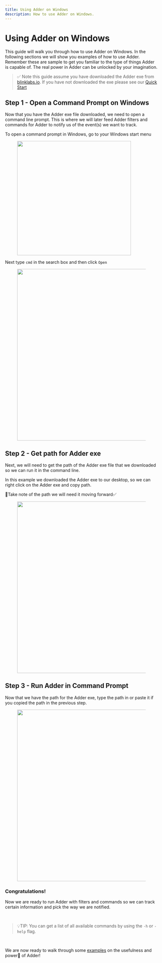 ```yaml
---
title: Using Adder on Windows
description: How to use Adder on Windows.
---
```


# Using Adder on Windows

This guide will walk you through how to use Adder on Windows. In the following sections we will show you examples of how to use Adder. Remember these are sample to get you familiar to the type of things Adder is capable of. The real power in Adder can be unlocked by your imagination.

> ✅ Note this guide assume you have downloaded the Adder exe from [blinklabs.io](https://blinklabs.io/projects-open-source). If you have not downloaded the exe please see our [Quick Start](../quick-start-overview)

## Step 1 - Open a Command Prompt on Windows

Now that you have the Adder exe file downloaded, we need to open a command line prompt. This is where we will later feed Adder filters and commands for Adder to notify us of the event(s) we want to track.



To open a command prompt in Windows, go to your Windows start menu

<div align="left"><figure><img src="adder/windows_start_menu.png" alt="" width="375"></figure></div></p>



Next type `cmd` in the search box and then click `Open`

<div align="left"><figure><img src="adder/windows_search_cmd.png" alt="" width="563"></figure></div>

## Step 2 - Get path for Adder exe

Next, we will need to get the path of the Adder exe file that we downloaded so we can run it in the command line.

In this example we downloaded the Adder exe to our desktop, so we can right click on the Adder exe and copy path.

📝Take note of the path we will need it moving forward✅

<div align="left"><figure><img src="adder/adder_exe_path.png" alt="" width="563"><figcaption></figcaption></figure></div>

## Step 3 - Run Adder in Command Prompt

Now that we have the path for the Adder exe, type the path in or paste it if you copied the path in the previous step.

<div align="left"><figure><img src="adder/cmd_paste_path.png" alt="" width="563"><figcaption></figcaption></figure></div>

### Congratulations!

Now we are ready to run Adder with filters and commands so we can track certain information and pick the way we are notified.

<br />


> 💡TIP: You can get a list of all available commands by using the `-h` or `-help` flag.

<br />


We are now ready to walk through some [examples](../using-adder-examples/) on the usefulness and power💪 of Adder!
